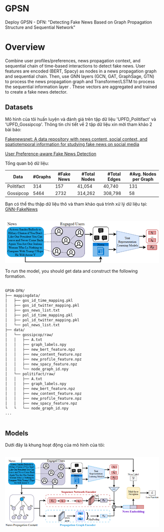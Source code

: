 # GPSN
Deploy GPSN - DFN: "Detecting Fake News Based on Graph Propagation Structure and Sequential Network"

# Overview
Combine user profiles/preferences, news propagation context, and sequential chain of time-based interactions to detect fake news. User features are encoded (BERT, Spacy) as nodes in a news propagation graph and sequential chain. Then, use GNN layers (GCN, GAT, GraphSage, GTN) to process the news propagation graph and Transformer/LSTM to process the sequential information layer . These vectors are aggregated and trained to create a fake news detector.

## Datasets
Mô hình của tôi huấn luyện và đánh giá trên tập dữ liệu 'UPFD_Politifact' và 'UPFD_Gossipcop'. Thông tin chi tiết về 2 tập dữ liệu xin mời tham khảo 2 bài báo:

[Fakenewsnet: A data repository with news content, social context, and spatiotemporal information for studying fake news on social media](https://arxiv.org/pdf/1809.01286)

[User Preference-aware Fake News Detection](https://dl.acm.org/doi/pdf/10.1145/3404835.3462990)

Tổng quan bộ dữ liệu:

| Data  | #Graphs  | #Fake News| #Total Nodes  | #Total Edges  | #Avg. Nodes per Graph  |
|-------|--------|--------|--------|--------|--------|
| Politifact | 314   |   157    |  41,054  | 40,740 |  131 |
| Gossipcop |  5464  |   2732   |  314,262  | 308,798  |  58  |

Bạn có thể thu thập dữ liệu thô và tham khảo quá trình xử lý dữ liệu tại: [GNN-FakeNews](https://github.com/safe-graph/GNN-FakeNews/tree/main)

<p align="center">
    <br>
    <a href="[https://github.com/safe](https://github.com/ntn2110q1/GPSN)">
        <img src="https://github.com/ntn2110q1/GPSN/blob/main/picture/DataProcessing.png" width="1000"/>
    </a>
    <br>
<p>
To run the model, you should get data and construct the following formation.
<pre> <code> 
GPSN-DFN/
├── mappingdata/
│   ├── gos_id_time_mapping.pkl
│   ├── gos_id_twitter_mapping.pkl
│   ├── gos_news_list.txt
│   ├── pol_id_time_mapping.pkl
│   ├── pol_id_twitter_mapping.pkl
│   └── pol_news_list.txt
├── data/   
│   └── gossipcop/raw/
│   │   ├── A.txt
│   │   ├── graph_labels.npy
│   │   ├── new_bert_feature.npz
│   │   ├── new_content_feature.npz
│   │   ├── new_profile_feature.npz
│   │   ├── new_spacy_feature.npz
│   │   └── node_graph_id.npy
│   └── politifact/raw/
│   │   ├── A.txt
│   │   ├── graph_labels.npy
│   │   ├── new_bert_feature.npz
│   │   ├── new_content_feature.npz
│   │   ├── new_profile_feature.npz
│   │   ├── new_spacy_feature.npz
└   └   └── node_graph_id.npy 
...
</code> </pre>

## Models
Dưới đây là khung hoạt động của mô hình của tôi:
<p align="center">
    <br>
    <a href="[https://github.com/safe](https://github.com/ntn2110q1/GPSN)">
        <img src="https://github.com/ntn2110q1/GPSN/blob/main/picture/FrameWork.png" width="1000"/>
    </a>
    <br>
<p>
